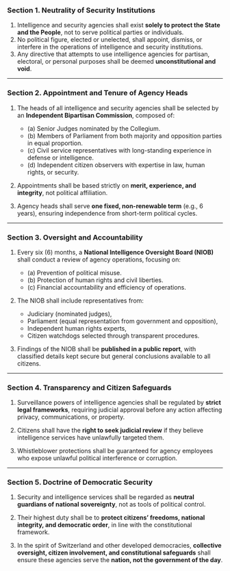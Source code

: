 ### Section 1. Neutrality of Security Institutions

1. Intelligence and security agencies shall exist **solely to protect the State and the People**, not to serve political parties or individuals.
2. No political figure, elected or unelected, shall appoint, dismiss, or interfere in the operations of intelligence and security institutions.
3. Any directive that attempts to use intelligence agencies for partisan, electoral, or personal purposes shall be deemed **unconstitutional and void**.
    

---

### Section 2. Appointment and Tenure of Agency Heads

1. The heads of all intelligence and security agencies shall be selected by an **Independent Bipartisan Commission**, composed of:

    - (a) Senior Judges nominated by the Collegium.
    - (b) Members of Parliament from both majority and opposition parties in equal proportion.
    - (c) Civil service representatives with long-standing experience in defense or intelligence.
    - (d) Independent citizen observers with expertise in law, human rights, or security.
        
2. Appointments shall be based strictly on **merit, experience, and integrity**, not political affiliation.
3. Agency heads shall serve **one fixed, non-renewable term** (e.g., 6 years), ensuring independence from short-term political cycles.
    

---

### Section 3. Oversight and Accountability

1. Every six (6) months, a **National Intelligence Oversight Board (NIOB)** shall conduct a review of agency operations, focusing on:
    - (a) Prevention of political misuse.
    - (b) Protection of human rights and civil liberties.
    - (c) Financial accountability and efficiency of operations.
        
2. The NIOB shall include representatives from:
    - Judiciary (nominated judges),
    - Parliament (equal representation from government and opposition),
    - Independent human rights experts,
    - Citizen watchdogs selected through transparent procedures.
        
3. Findings of the NIOB shall be **published in a public report**, with classified details kept secure but general conclusions available to all citizens.
    

---

### Section 4. Transparency and Citizen Safeguards

1. Surveillance powers of intelligence agencies shall be regulated by **strict legal frameworks**, requiring judicial approval before any action affecting privacy, communications, or property.

2. Citizens shall have the **right to seek judicial review** if they believe intelligence services have unlawfully targeted them.
    
3. Whistleblower protections shall be guaranteed for agency employees who expose unlawful political interference or corruption.
    

---

### Section 5. Doctrine of Democratic Security

1. Security and intelligence services shall be regarded as **neutral guardians of national sovereignty**, not as tools of political control.
    
2. Their highest duty shall be to **protect citizens’ freedoms, national integrity, and democratic order**, in line with the constitutional framework.
    
3. In the spirit of Switzerland and other developed democracies, **collective oversight, citizen involvement, and constitutional safeguards** shall ensure these agencies serve the **nation, not the government of the day**.